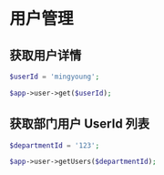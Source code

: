 # 用户管理

<a name="get"></a>
## 获取用户详情

```php
$userId = 'mingyoung';

$app->user->get($userId);
```

<a name="users"></a>
## 获取部门用户 UserId 列表

```php
$departmentId = '123';

$app->user->getUsers($departmentId);
```
